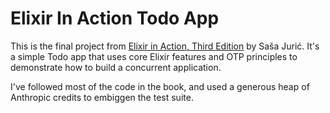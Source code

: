# Elixir In Action Todo App

This is the final project from [Elixir in Action, Third Edition](https://www.manning.com/books/elixir-in-action-third-edition) by Saša Jurić. It's a simple Todo app that uses core Elixir features and OTP principles to demonstrate how to build a concurrent application.

I've followed most of the code in the book, and used a generous heap of Anthropic credits to embiggen the test suite.

